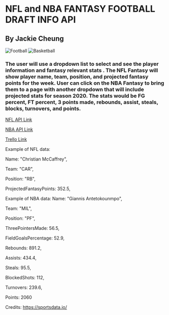# NFL and NBA FANTASY FOOTBALL DRAFT INFO API
## By Jackie Cheung

![Football](https://media.giphy.com/media/FB7yASVBqPiFy/giphy.gif) ![Basketball](https://media2.giphy.com/media/sxENmjMbkKZ4A/giphy.gif)

### The user will use a dropdown list to select and see the player information and fantasy relevant stats . The NFL Fantasy will show player name, team, position, and projected fantasy points for the week. User can click on the NBA Fantasy to bring them to a page with another dropdown that will include projected stats for season 2020. The stats would be FG percent, FT percent, 3 points made, rebounds, assist, steals, blocks, turnovers, and points.

[NFL API Link](https://sportsdata.io/developers/api-documentation/nfl#/fantasy)

[NBA API Link](https://sportsdata.io/developers/api-documentation/nba#/fantasy)

[Trello Link](https://trello.com/b/hAaHL5x3/nfl-api-project)

Example of NFL data:

Name: "Christian McCaffrey",

Team: "CAR",

Position: "RB",

ProjectedFantasyPoints: 352.5,

Example of NBA data:
Name: "Giannis Antetokounmpo",

Team: "MIL",

Position: "PF",

ThreePointersMade: 56.5,

FieldGoalsPercentage: 52.9,

Rebounds: 891.2,

Assists: 434.4,

Steals: 95.5,

BlockedShots: 112,

Turnovers: 239.6,

Points: 2060

Credits: https://sportsdata.io/